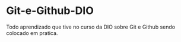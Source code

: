 # Git-e-Github-DIO
Todo aprendizado que tive no curso da DIO sobre Git e Github sendo colocado em pratica.
